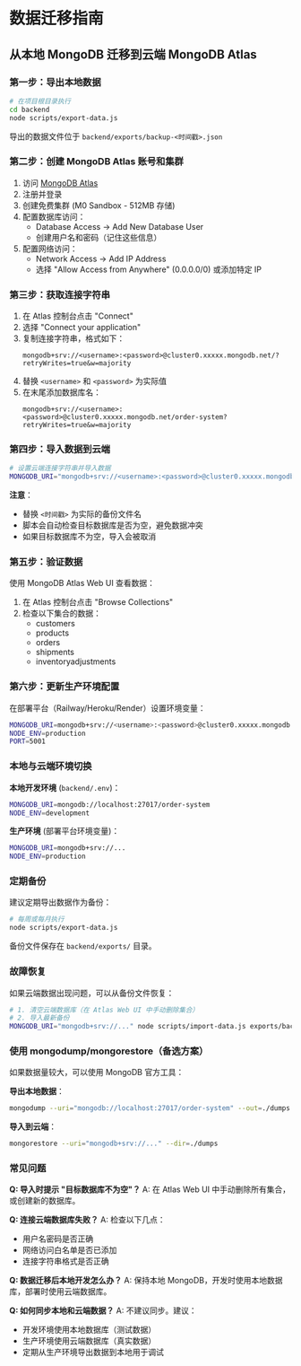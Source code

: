 # 数据迁移指南

## 从本地 MongoDB 迁移到云端 MongoDB Atlas

### 第一步：导出本地数据

```bash
# 在项目根目录执行
cd backend
node scripts/export-data.js
```

导出的数据文件位于 `backend/exports/backup-<时间戳>.json`

### 第二步：创建 MongoDB Atlas 账号和集群

1. 访问 [MongoDB Atlas](https://www.mongodb.com/cloud/atlas/register)
2. 注册并登录
3. 创建免费集群 (M0 Sandbox - 512MB 存储)
4. 配置数据库访问：
   - Database Access → Add New Database User
   - 创建用户名和密码（记住这些信息）
5. 配置网络访问：
   - Network Access → Add IP Address
   - 选择 "Allow Access from Anywhere" (0.0.0.0/0) 或添加特定 IP

### 第三步：获取连接字符串

1. 在 Atlas 控制台点击 "Connect"
2. 选择 "Connect your application"
3. 复制连接字符串，格式如下：
   ```
   mongodb+srv://<username>:<password>@cluster0.xxxxx.mongodb.net/?retryWrites=true&w=majority
   ```
4. 替换 `<username>` 和 `<password>` 为实际值
5. 在末尾添加数据库名：
   ```
   mongodb+srv://<username>:<password>@cluster0.xxxxx.mongodb.net/order-system?retryWrites=true&w=majority
   ```

### 第四步：导入数据到云端

```bash
# 设置云端连接字符串并导入数据
MONGODB_URI="mongodb+srv://<username>:<password>@cluster0.xxxxx.mongodb.net/order-system?retryWrites=true&w=majority" node scripts/import-data.js exports/backup-<时间戳>.json
```

**注意**：
- 替换 `<时间戳>` 为实际的备份文件名
- 脚本会自动检查目标数据库是否为空，避免数据冲突
- 如果目标数据库不为空，导入会被取消

### 第五步：验证数据

使用 MongoDB Atlas Web UI 查看数据：
1. 在 Atlas 控制台点击 "Browse Collections"
2. 检查以下集合的数据：
   - customers
   - products
   - orders
   - shipments
   - inventoryadjustments

### 第六步：更新生产环境配置

在部署平台（Railway/Heroku/Render）设置环境变量：

```bash
MONGODB_URI=mongodb+srv://<username>:<password>@cluster0.xxxxx.mongodb.net/order-system?retryWrites=true&w=majority
NODE_ENV=production
PORT=5001
```

### 本地与云端环境切换

**本地开发环境** (`backend/.env`)：
```bash
MONGODB_URI=mongodb://localhost:27017/order-system
NODE_ENV=development
```

**生产环境** (部署平台环境变量)：
```bash
MONGODB_URI=mongodb+srv://...
NODE_ENV=production
```

### 定期备份

建议定期导出数据作为备份：

```bash
# 每周或每月执行
node scripts/export-data.js
```

备份文件保存在 `backend/exports/` 目录。

### 故障恢复

如果云端数据出现问题，可以从备份文件恢复：

```bash
# 1. 清空云端数据库（在 Atlas Web UI 中手动删除集合）
# 2. 导入最新备份
MONGODB_URI="mongodb+srv://..." node scripts/import-data.js exports/backup-<最新时间戳>.json
```

### 使用 mongodump/mongorestore（备选方案）

如果数据量较大，可以使用 MongoDB 官方工具：

**导出本地数据**：
```bash
mongodump --uri="mongodb://localhost:27017/order-system" --out=./dumps
```

**导入到云端**：
```bash
mongorestore --uri="mongodb+srv://..." --dir=./dumps
```

### 常见问题

**Q: 导入时提示 "目标数据库不为空"？**
A: 在 Atlas Web UI 中手动删除所有集合，或创建新的数据库。

**Q: 连接云端数据库失败？**
A: 检查以下几点：
- 用户名密码是否正确
- 网络访问白名单是否已添加
- 连接字符串格式是否正确

**Q: 数据迁移后本地开发怎么办？**
A: 保持本地 MongoDB，开发时使用本地数据库，部署时使用云端数据库。

**Q: 如何同步本地和云端数据？**
A: 不建议同步。建议：
- 开发环境使用本地数据库（测试数据）
- 生产环境使用云端数据库（真实数据）
- 定期从生产环境导出数据到本地用于调试

